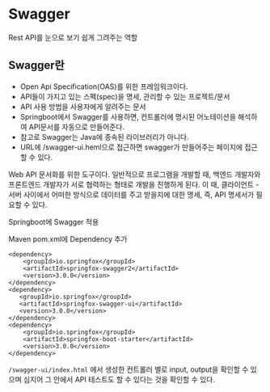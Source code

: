 # Swagger

Rest API를 눈으로 보기 쉽게 그려주는 역할

## Swagger란

- Open Api Specification(OAS)를 위한 프레임워크이다.
- API들이 가지고 있는 스펙(spec)을 명세, 관리할 수 있는 프로젝트/문서
- API 사용 방법을 사용자에게 알려주는 문서
- Springboot에서 Swagger를 사용하면, 컨트롤러에 명시된 어노테이션을 해석하여 API문서를 자동으로 만들어준다.
- 참고로 Swagger는 Java에 종속된 라이브러리가 아니다.
- URL에 /swagger-ui.heml으로 접근하면 swagger가 만들어주는 페이지에 접근할 수 있다.

Web API 문서화를 위한 도구이다. 
일반적으로 프로그램을 개발할 때, 백엔드 개발자와 프론트엔드 개발자가 서로 협력하는 형태로 개발을 진행하게 된다.
이 때, 클라이언트 - 서버 사이에서 어떠한 방식으로 데이터를 주고 받을지에 대한 명세, 즉, API 명세서가 필요할 수 있다. 

Springboot에 Swagger 적용
 
Maven pom.xml에 Dependency 추가

```
<dependency>
	<groupId>io.springfox</groupId>
	<artifactId>springfox-swagger2</artifactId>
	<version>3.0.0</version>
</dependency>
<dependency>
   <groupId>io.springfox</groupId>
   <artifactId>springfox-swagger-ui</artifactId>
   <version>3.0.0</version>
</dependency>
<dependency>
	<groupId>io.springfox</groupId>
	<artifactId>springfox-boot-starter</artifactId>
	<version>3.0.0</version>
</dependency>
```


`/swagger-ui/index.html`
에서 생성한 컨트롤러 별로 input, output을 확인할 수 있으며 심지어 그 안에서 API 테스트도 할 수 있다는 것을 확인할 수 있다.
